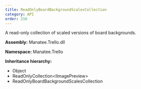 ```yaml
---
title: ReadOnlyBoardBackgroundScalesCollection
category: API
order: 216
---
```


A read-only collection of scaled versions of board backgrounds.

**Assembly:** Manatee.Trello.dll

**Namespace:** Manatee.Trello

**Inheritance hierarchy:**

- Object
- ReadOnlyCollection&lt;IImagePreview&gt;
- ReadOnlyBoardBackgroundScalesCollection

